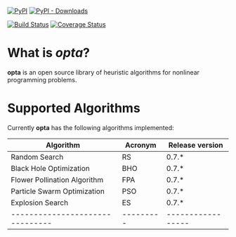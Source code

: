 [![PyPI](https://img.shields.io/pypi/v/opta?color=blue)](https://img.shields.io/pypi/v/opta?color=blue)
[![PyPI - Downloads](https://img.shields.io/pypi/dm/opta?color=blue)]((https://img.shields.io/pypi/dm/opta?color=blue))


[![Build Status](https://img.shields.io/github/actions/workflow/status/wol4aravio/opta/main.yaml)](https://img.shields.io/github/actions/workflow/status/wol4aravio/opta/main.yaml)
[![Coverage Status](https://coveralls.io/repos/github/wol4aravio/opta/badge.svg?branch=main)](https://coveralls.io/github/wol4aravio/opta?branch=main)

# What is _opta_?

**opta** is an open source library of heuristic algorithms for nonlinear programming problems.

# Supported Algorithms

Currently **opta** has the following algorithms implemented:

|           Algorithm           | Acronym | Release version |
|-------------------------------|---------|-----------------|
| Random Search                 | RS      | 0.7.*           |
| Black Hole Optimization       | BHO     | 0.7.*           |
| Flower Pollination Algorithm  | FPA     | 0.7.*           |
| Particle Swarm Optimization   | PSO     | 0.7.*           |
| Explosion Search              | ES      | 0.7.*           |
|-------------------------------|---------|-----------------|
